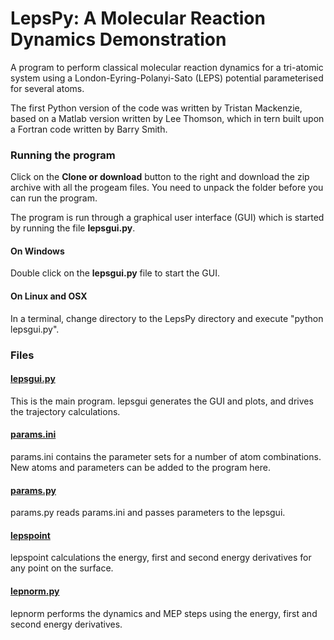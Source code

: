 # LepsPy: A Molecular Reaction Dynamics Demonstration
A program to perform classical molecular reaction dynamics for a tri-atomic system using a London-Eyring-Polanyi-Sato (LEPS) potential parameterised for several atoms.

The first Python version of the code was written by Tristan Mackenzie, based on a Matlab version written by Lee Thomson, which in tern built upon a Fortran code written by Barry Smith.

### Running the program

Click on the **Clone or download** button to the right and download the zip archive with all the progeam files. You need to unpack the folder before you can run the program.

The program is run through a graphical user interface (GUI) which is started by running the file **lepsgui.py**.

#### On Windows

Double click on the **lepsgui.py** file to start the GUI.

#### On Linux and OSX

In a terminal, change directory to the LepsPy directory and execute "python lepsgui.py".


### Files

#### [lepsgui.py](./lepsgui.py)

This is the main program. lepsgui generates the GUI and plots, and drives the trajectory calculations.

#### [params.ini](./params.ini)

params.ini contains the parameter sets for a number of atom combinations. New atoms and parameters can be added to the program here.

#### [params.py](./params.py)

params.py reads params.ini and passes parameters to the lepsgui.

#### [lepspoint](./lepspoint.py)

lepspoint calculations the energy, first and second energy derivatives for any point on the surface.

#### [lepnorm.py](./lepnorm.py)

lepnorm performs the dynamics and MEP steps using the energy, first and second energy derivatives.

